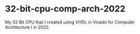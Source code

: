 # 32-bit-cpu-comp-arch-2022
My 32 Bit CPU that I created using VHDL in Vivado for Computer Architecture I in 2022.
